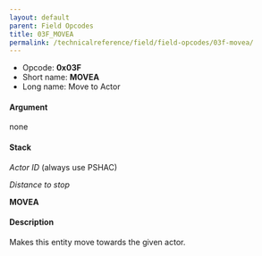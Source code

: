 ```yaml
---
layout: default
parent: Field Opcodes
title: 03F_MOVEA
permalink: /technicalreference/field/field-opcodes/03f-movea/
---
```


-   Opcode: **0x03F**
-   Short name: **MOVEA**
-   Long name: Move to Actor

#### Argument

none

#### Stack

  
*Actor ID* (always use PSHAC)

*Distance to stop*

**MOVEA**

#### Description

Makes this entity move towards the given actor.
